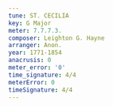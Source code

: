 ```yaml
---
tune: ST. CECILIA
key: G Major
meter: 7.7.7.3.
composer: Leighton G. Hayne
arranger: Anon.
year: 1771-1854
anacrusis: 0
meter_error: '0'
time_signature: 4/4
meterError: 0
timeSignature: 4/4
---
```

